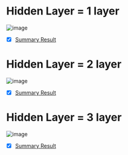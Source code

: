 # Hidden Layer = 1 layer
![image](https://user-images.githubusercontent.com/87576892/152373833-9dd59470-b1cd-4f37-85fc-0b436d237a9f.png)
- [x] [Summary Result](./Hidden_Layer_1_layer.md) 

# Hidden Layer = 2 layer
![image](https://user-images.githubusercontent.com/87576892/152374086-65d89851-1492-4a90-8d66-0403a1fe9d33.png)
- [x] [Summary Result](./Hidden_Layer_2_layer.md) 


# Hidden Layer = 3 layer
![image](https://user-images.githubusercontent.com/87576892/152374518-59e5e5ba-deb3-4912-885a-4f9690e6d13d.png)
- [x] [Summary Result](./Hidden_Layer_3_layer.md) 
